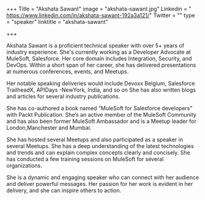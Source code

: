 +++
Title = "Akshata Sawant"
image = "akshata-sawant.jpg"
Linkedin = " https://www.linkedin.com/in/akshata-sawant-192a3a121/"
Twitter = ""
type = "speaker"
linktitle = "akshata-sawant"

+++

Akshata Sawant is a proficient technical speaker with over 5+ years of industry experience. She's currently working as a Developer Advocate at MuleSoft, Salesforce.
Her core domain includes Integration, Security, and DevOps. Within a short span of her career, she has delivered presentations at numerous conferences, events, and Meetups.

Her notable speaking deliveries would include Devoxx Belgium, Salesforce TrailheadX, APIDays -NewYork, India, and so on
She has also written blogs and articles for several industry publications.

She has co-authored a book named “MuleSoft for Salesforce developers” with Packt Publication. She’s an active member of the MuleSoft Community and has also been former MuleSoft Ambassador and is a Meetup leader for London,Manchester and Mumbai. 

She has hosted several Meetups and also participated as a speaker in several Meetups.
She has a deep understanding of the latest technologies and trends and can explain complex concepts clearly and concisely. She has conducted a few training sessions on MuleSoft for several organizations.

She is a dynamic and engaging speaker who can connect with her audience and deliver powerful messages. Her passion for her work is evident in her delivery, and she can inspire others to action.
